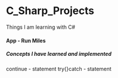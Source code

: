 # C_Sharp_Projects
Things I am learning with C#

#### App - Run Miles
##### Concepts I have learned and implemented
continue - statement
try{}catch - statement


